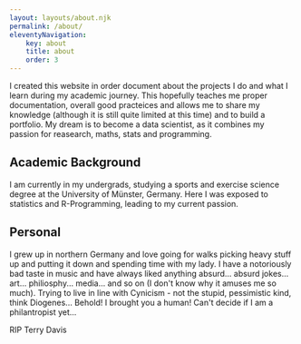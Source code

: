 ```yaml
---
layout: layouts/about.njk
permalink: /about/
eleventyNavigation:
    key: about
    title: about
    order: 3
---
```

I created this website in order document about the projects I do and what I learn during my academic journey. This hopefully teaches me proper documentation, overall good practeices and allows me to share my knowledge (although it is still quite limited at this time) and to build a portfolio. My dream is to become a data scientist, as it combines my passion for reasearch, maths, stats and programming.

## Academic Background
I am currently in my undergrads, studying a sports and exercise science degree at the University of Münster, Germany. Here I was exposed to statistics and R-Programming, leading to my current passion.

## Personal
I grew up in northern Germany and love going for walks picking heavy stuff up and putting it down and spending time with my lady. I have a notoriously bad taste in music and have always liked anything absurd... absurd jokes... art... philiosphy... media... and so on (I don't know why it amuses me so much). Trying to live in line with Cynicism - not the stupid, pessimistic kind, think Diogenes... Behold! I brought you a human! Can't decide if I am a philantropist yet...


RIP Terry Davis
